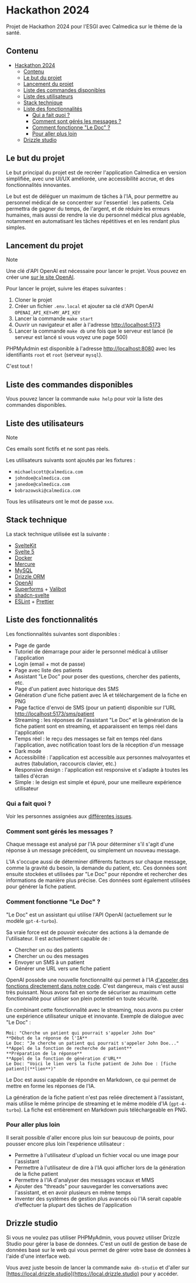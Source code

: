 # Hackathon 2024

Projet de Hackathon 2024 pour l'ESGI avec Calmedica sur le thème de la santé.

## Contenu

- [Hackathon 2024](#hackathon-2024)
  - [Contenu](#contenu)
  - [Le but du projet](#le-but-du-projet)
  - [Lancement du projet](#lancement-du-projet)
  - [Liste des commandes disponibles](#liste-des-commandes-disponibles)
  - [Liste des utilisateurs](#liste-des-utilisateurs)
  - [Stack technique](#stack-technique)
  - [Liste des fonctionnalités](#liste-des-fonctionnalités)
    - [Qui a fait quoi ?](#qui-a-fait-quoi-)
    - [Comment sont gérés les messages ?](#comment-sont-gérés-les-messages-)
    - [Comment fonctionne "Le Doc" ?](#comment-fonctionne-le-doc-)
    - [Pour aller plus loin](#pour-aller-plus-loin)
  - [Drizzle studio](#drizzle-studio)

## Le but du projet

Le but principal du projet est de recréer l'application Calmedica en version simplifiée, avec une UI/UX améliorée, une accessibilité accrue,
et des fonctionnalités innovantes.

Le but est de déléguer un maximum de tâches à l'IA, pour permettre au personnel médical de se concentrer
sur l'essentiel : les patients. Cela permettra de gagner du temps, de l'argent, et de réduire les erreurs humaines, mais aussi de rendre
la vie du personnel médical plus agréable, notamment en automatisant les tâches répétitives et en les rendant plus simples.

## Lancement du projet

> [!NOTE]  
> Une clé d'API OpenAI est nécessaire pour lancer le projet. Vous pouvez en créer une [sur le site OpenAI](https://platform.openai.com/api-keys).

Pour lancer le projet, suivre les étapes suivantes :

1. Cloner le projet
2. Créer un fichier `.env.local` et ajouter sa clé d'API OpenAI `OPENAI_API_KEY=MY_API_KEY`
3. Lancer la commande `make start`
4. Ouvrir un navigateur et aller à l'adresse [http://localhost:5173](http://localhost:5173)
5. Lancer la commande `make db` une fois que le serveur est lancé (le serveur est lancé si vous voyez une page 500)

PHPMyAdmin est disponible à l'adresse [http://localhost:8080](http://localhost:8080) avec les identifiants `root` et `root` (serveur `mysql`).

C'est tout !

## Liste des commandes disponibles

Vous pouvez lancer la commande `make help` pour voir la liste des commandes disponibles.

## Liste des utilisateurs

> [!NOTE]
> Ces emails sont fictifs et ne sont pas réels.

Les utilisateurs suivants sont ajoutés par les fixtures :

- `michaelscott@calmedica.com`
- `johndoe@calmedica.com`
- `janedoe@calmedica.com`
- `bobrazowski@calmedica.com`

Tous les utilisateurs ont le mot de passe `xxx`.

## Stack technique

La stack technique utilisée est la suivante :

- [SvelteKit](https://kit.svelte.dev)
- [Svelte 5](https://svelte-5-preview.vercel.app/docs/introduction)
- [Docker](https://www.docker.com)
- [Mercure](https://mercure.rocks)
- [MySQL](https://www.mysql.com)
- [Drizzle ORM](https://orm.drizzle.team)
- [OpenAI](https://github.com/openai/openai-node)
- [Superforms](https://superforms.rocks) + [Valibot](https://valibot.dev)
- [shadcn-svelte](https://www.shadcn-svelte.com/)
- [ESLint](https://eslint.org) + [Prettier](https://prettier.io)

## Liste des fonctionnalités

Les fonctionnalités suivantes sont disponibles :

- Page de garde
- Tutoriel de démarrage pour aider le personnel médical à utiliser l'application
- Login (email + mot de passe)
- Page avec liste des patients
- Assistant "Le Doc" pour poser des questions, chercher des patients, etc.
- Page d'un patient avec historique des SMS
- Génération d'une fiche patient avec IA et téléchargement de la fiche en PNG
- Page factice d'envoi de SMS (pour un patient) disponible sur l'URL [http://localhost:5173/sms/patient](http://localhost:5173/sms/patient)
- Streaming : les réponses de l'assistant "Le Doc" et la génération de la fiche patient sont en streaming, et apparaissent en temps réel dans l'application
- Temps réel : le reçu des messages se fait en temps réel dans l'application, avec notification toast lors de la réception d'un message
- Dark mode
- Accessibilité : l'application est accessible aux personnes malvoyantes et autres (tabulation, raccourcis clavier, etc.)
- Responsive design : l'application est responsive et s'adapte à toutes les tailles d'écran
- Simple : le design est simple et épuré, pour une meilleure expérience utilisateur

### Qui a fait quoi ?

Voir les personnes assignées aux [différentes issues](https://github.com/YummYume/didactic-umbrella/issues?q=is%3Aissue+assignee%3A*+).

### Comment sont gérés les messages ?

Chaque message est analysé par l'IA pour déterminer s'il s'agit d'une réponse à un message précédent, ou simplement un nouveau message.

L'IA s'occupe aussi de déterminer différents facteurs sur chaque message, comme la gravité du besoin, la demande du patient, etc.
Ces données sont ensuite stockées et utilisées par "Le Doc" pour répondre et rechercher des informations de manière plus précise.
Ces données sont également utilisées pour générer la fiche patient.

### Comment fonctionne "Le Doc" ?

"Le Doc" est un assistant qui utilise l'API OpenAI (actuellement sur le modèle `gpt-4-turbo`).

Sa vraie force est de pouvoir exécuter des actions à la demande de l'utilisateur. Il est actuellement capable de :

- Chercher un ou des patients
- Chercher un ou des messages
- Envoyer un SMS à un patient
- Générer une URL vers une fiche patient

OpenAI possède une nouvelle fonctionnalité qui permet à l'IA
[d'appeler des fonctions directement dans notre code](https://github.com/openai/openai-node?tab=readme-ov-file#automated-function-calls).
C'est dangereux, mais c'est aussi très puissant. Nous avons fait en sorte de sécuriser au maximum cette fonctionnalité
pour utiliser son plein potentiel en toute sécurité.

En combinant cette fonctionnalité avec le streaming, nous avons pu créer une expérience utilisateur unique et innovante.
Exemple de dialogue avec "Le Doc" :

```text
Moi: "Cherche un patient qui pourrait s'appeler John Doe"
**Début de la réponse de l'IA**
Le Doc: "Je cherche un patient qui pourrait s'appeler John Doe..."
**Appel de la fonction de recherche de patient**
**Préparation de la réponse**
**Appel de la fonction de génération d'URL**
Le Doc: "Voici le lien vers la fiche patient de John Doe : [fiche patient](**lien**)"
```

Le Doc est aussi capable de répondre en Markdown, ce qui permet de mettre en forme les réponses de l'IA.

La génération de la fiche patient n'est pas reliée directement à l'assistant, mais utilise le même principe de streaming
et le même modèle d'IA (`gpt-4-turbo`). La fiche est entièrement en Markdown puis téléchargeable en PNG.

### Pour aller plus loin

Il serait possible d'aller encore plus loin sur beaucoup de points, pour pousser encore plus loin l'expérience utilisateur :

- Permettre à l'utilisateur d'upload un fichier vocal ou une image pour l'assistant
- Permettre à l'utilisateur de dire à l'IA quoi afficher lors de la génération de la fiche patient
- Permettre à l'IA d'analyser des messages vocaux et MMS
- Ajouter des "threads" pour sauvegarder les conversations avec l'assistant, et en avoir plusieurs en même temps
- Inventer des systèmes de gestion plus avancés où l'IA serait capable d'effectuer la plupart des tâches de l'application

## Drizzle studio

Si vous ne voulez pas utiliser PHPMyAdmin, vous pouvez utiliser Drizzle Studio pour gérer la base de données.
C'est un outil de gestion de base de données basé sur le web qui vous permet de gérer votre base de données à l'aide d'une interface web.

Vous avez juste besoin de lancer la commande `make db-studio` et d'aller sur [https://local.drizzle.studio](https://local.drizzle.studio) pour y accéder.
